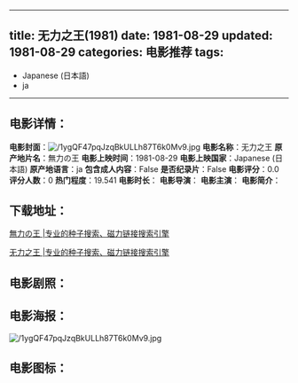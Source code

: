
---
title: 无力之王(1981)
date: 1981-08-29
updated: 1981-08-29
categories: 电影推荐
tags:
- 
- Japanese (日本語)
- ja
---


> 

## **电影详情**：

**电影封面**：<img src="https://image.tmdb.org/t/p/w200/1ygQF47pqJzqBkULLh87T6k0Mv9.jpg" alt="/1ygQF47pqJzqBkULLh87T6k0Mv9.jpg" title="/1ygQF47pqJzqBkULLh87T6k0Mv9.jpg">
**电影名称**：无力之王
**原产地片名**：無力の王
**电影上映时间**：1981-08-29
**电影上映国家**：Japanese (日本語)
**原产地语言**：ja
**包含成人内容**：False
**是否纪录片**：False
**电影评分**：0.0
**评分人数**：0
**热门程度**：19.541
**电影时长**：
**电影导演**：
**电影主演**：
**电影简介**：

## **下载地址**：
[無力の王 |专业的种子搜索、磁力链接搜索引擎](https://movie.amd794.com:2083/?search=%E7%84%A1%E5%8A%9B%E3%81%AE%E7%8E%8B&ordering=&mode=match_phrase&page_size=10&page=1)

[无力之王 |专业的种子搜索、磁力链接搜索引擎](https://movie.amd794.com:2083/?search=%E6%97%A0%E5%8A%9B%E4%B9%8B%E7%8E%8B&ordering=&mode=match_phrase&page_size=10&page=1)
 

## **电影剧照**：


## **电影海报**：
<img src="https://image.tmdb.org/t/p/original/1ygQF47pqJzqBkULLh87T6k0Mv9.jpg" alt="/1ygQF47pqJzqBkULLh87T6k0Mv9.jpg" title="/1ygQF47pqJzqBkULLh87T6k0Mv9.jpg">

## **电影图标**：

